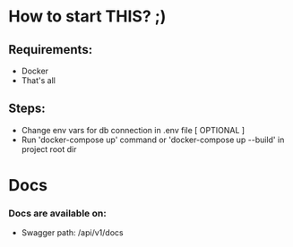 # How to start THIS? ;)

## Requirements:

* Docker
* That's all

## Steps:

* Change env vars for db connection in .env file [ OPTIONAL ]
* Run 'docker-compose up' command or 'docker-compose up --build' in project root dir

# Docs

### Docs are available on:

* Swagger path:  /api/v1/docs
